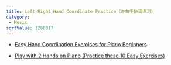 ```yaml
---
title: Left-Right Hand Coordinate Practice（左右手协调练习）
category:
 - Music
sortValue: 1200017
---
```


- [Easy Hand Coordination Exercises for Piano Beginners](https://www.youtube.com/watch?v=5GYgzD3ph5E)

- [Play with 2 Hands on Piano (Practice these 10 Easy Exercises)](https://www.youtube.com/watch?v=VXD0p_g_UTg)